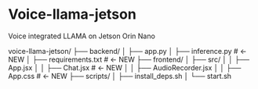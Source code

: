 # Voice-llama-jetson
Voice integrated LLAMA on Jetson Orin Nano

voice-llama-jetson/
├── backend/
│   ├── app.py
│   ├── inference.py       # ← NEW
│   ├── requirements.txt   # ← NEW
├── frontend/
│   ├── src/
│   │   ├── App.jsx
│   │   ├── Chat.jsx       # ← NEW
│   │   ├── AudioRecorder.jsx
│   │   ├── App.css        # ← NEW
├── scripts/
│   ├── install_deps.sh
│   └── start.sh
